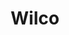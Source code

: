 ---
title: "Wilco"
summary: "American alternative rock band formed in 1994 and based in Chicago, Illinois. Wilco is a sextet formed by singer-songwriter and guitarist Jeff Tweedy. The band’s current lineup solidified in 2004 when guitarist Nels Cline and guitarist/keyboardist Patrick Sansone joined Tweedy, founding bassist John Stirratt, drummer Glenn Kotche and keyboardist Mikael Jorgensen. Wilco’s brand of classic roots rock incorporates folk, pop and genre-spanning experimentalism. The band’s catalog includes 2002’s Yankee Hotel Foxtrot , 2005’s Grammy award-winning A Ghost is Born, the Grammy-nominated Wilco and The Whole Love and more. NPR has called Wilco “the best rock band in America” and the band has been heralded by the Los Angeles Times as “an amazing machine whose six players seem more at one with their music than any rock group working today.” The Wilco catalog includes Mermaid Avenue Volumes 1, 2 and 3, which, in collaboration with British folk singer Billy Bragg, sets original music to song lyrics by the iconic Woody Guthrie."
image: "wilco.jpg"
---
